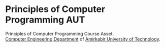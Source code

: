 # Principles of Computer Programming AUT
Principles of Computer Programming Course Asset.<br>
[Computer Engineering Department](https://ceit.aut.ac.ir/) of [Amirkabir University of Technology](https://aut.ac.ir/).

